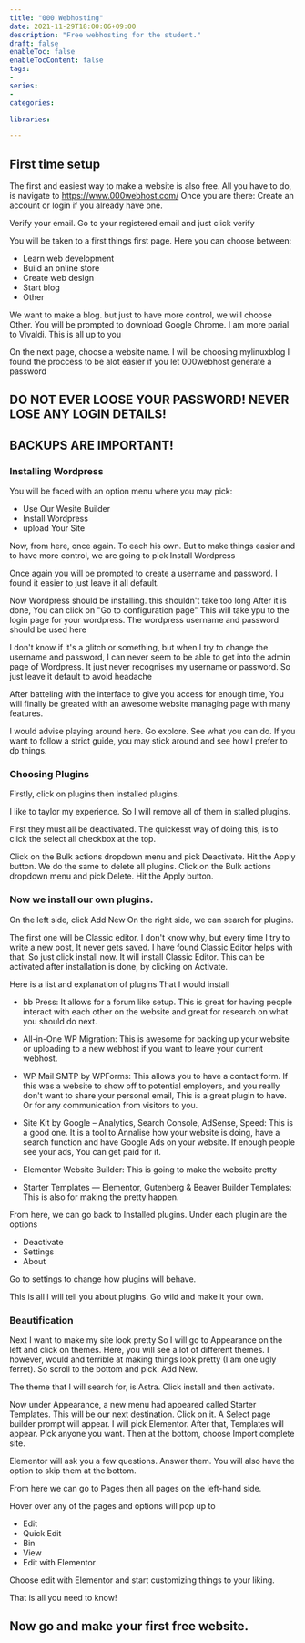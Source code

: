 ```yaml
---
title: "000 Webhosting"
date: 2021-11-29T18:00:06+09:00
description: "Free webhosting for the student."
draft: false
enableToc: false
enableTocContent: false
tags:
-
series:
-
categories:

libraries:

---
```


## First time setup

The first and easiest way to make a website is also free. All you have to do, is navigate to https://www.000webhost.com/ 
Once you are there: Create an account or login if you already have one.

Verify your email. Go to your registered email and just click verify

You will be taken to a first things first page. Here you can choose between:

* Learn web development
* Build an online store
* Create web design
* Start blog
* Other

We want to make a blog. but just to have more control, we will choose Other.
You will be prompted to download Google Chrome. I am more parial to Vivaldi.
This is all up to you

On the next page, choose a website name.
I will be choosing mylinuxblog
I found the proccess to be alot easier if you let 000webhost generate a password

## DO NOT EVER LOOSE YOUR PASSWORD! NEVER LOSE ANY LOGIN DETAILS!
## BACKUPS ARE IMPORTANT!

### Installing Wordpress

You will be faced with an option menu where you may pick:

* Use Our Wesite Builder
* Install Wordpress
* upload Your Site

Now, from here, once again. To each his own. But to make things easier
and to have more control, we are going to pick Install Wordpress

Once again you will be prompted to create a username and password.
I found it easier to just leave it all default.

Now Wordpress should be installing. this shouldn't take too long
After it is done, You can click on "Go to configuration page"
This will take ypu to the login page for your wordpress.
The wordpress username and password should be used here

I don't know if it's a glitch or something, 
but when I try to change the username and password,
I can never seem to be able to get into the admin page of Wordpress.
It just never recognises my username or password.
So just leave it default to avoid headache

After batteling with the interface to give you access for enough time, You will finally be greated with an awesome website managing page with many features.

I would advise playing around here. Go explore. See what you can do. If you want to follow a strict guide, you may stick around and see how I prefer to dp things.

### Choosing Plugins

Firstly, click on plugins then installed plugins.

I like to taylor my experience. So I will remove all of them in stalled plugins.

First they must all be deactivated. The quickesst way of doing this, is to click the select all checkbox at the top.

Click on the Bulk actions dropdown menu and pick Deactivate.
Hit the Apply button. We do the same to delete all plugins.
Click on the Bulk actions dropdown menu and pick Delete.
Hit the Apply button.

### Now we install our own plugins.

On the left side, click Add New
On the right side, we can search for plugins.

The first one will be Classic editor. I don't know why, but every time I try to write a new post, It never gets saved.
I have found Classic Editor helps with that.
So just click install now. It will install Classic Editor.
This can be activated after installation is done, by clicking on Activate.

Here is a list and explanation of plugins That I would install

* bb Press: It allows for a forum like setup. This is great for having people interact with each other on the website and great for research on what you should do next.

* All-in-One WP Migration: This is awesome for backing up your website or uploading to a new webhost if you want to leave your current webhost.

* WP Mail SMTP by WPForms: This allows you to have a contact form. If this was a website to show off to potential employers, and you really don't want to share your personal email, This is a great plugin to have. Or for any communication from visitors to you.

* Site Kit by Google – Analytics, Search Console, AdSense, Speed: This is a good one. It is a tool to Annalise how your website is doing, have a search function and have Google Ads on your website. If enough people see your ads, You can get paid for it.

* Elementor Website Builder: This is going to make the website pretty

* Starter Templates — Elementor, Gutenberg & Beaver Builder Templates: This is also for making the pretty happen.

From here, we can go back to Installed plugins. Under each plugin are the options

* Deactivate
* Settings
* About

Go to settings to change how plugins will behave.

This is all I will tell you about plugins. Go wild and make it your own. 

### Beautification

Next I want to make my site look pretty
So I will go to Appearance on the left and click on themes.
Here, you will see a lot of different themes. I however, would and terrible at making things look pretty (I am one ugly ferret). So scroll to the bottom and pick. Add New.

The theme that I will search for, is Astra. Click install and then activate.

Now under Appearance, a new menu had appeared called Starter Templates. This will be our next destination.
Click on it. A Select page builder prompt will appear.
I will pick Elementor. After that, Templates will appear. Pick anyone you want. Then at the bottom, choose Import complete site.

Elementor will ask you a few questions. Answer them. You will also have the option to skip them at the bottom.

From here we can go to Pages then all pages on the left-hand side.

Hover over any of the pages and options will pop up to
* Edit
* Quick Edit
* Bin
* View
* Edit with Elementor

Choose edit with Elementor and start customizing things to your liking.

That is all you need to know! 

## Now go and make your first free website.
